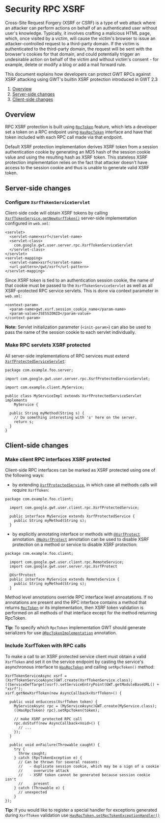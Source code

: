 Security RPC XSRF
===

Cross-Site Request Forgery (XSRF or CSRF) is a type of web attack where an
attacker can perform actions on behalf of an authenticated user without user's
knowledge.  Typically, it involves crafting a malicious HTML page, which, once
visited by a victim, will cause the victim's browser to issue an
attacker-controlled request to a third-party domain. If the victim is
authenticated to the third-party domain, the request will be sent with the
browser's cookies for that domain, and could potentially trigger an undesirable
action on behalf of the victim and without victim's consent - for example,
delete or modify a blog or add a mail forward rule.

This document explains how developers can protect GWT RPCs against XSRF
attacking using GWT's builtin XSRF protection introduced in GWT 2.3

1.  [Overview](#Overview)
2.  [Server-side changes](#ServerSide)
3.  [Client-side changes](#ClientSide)

## Overview<a id="Overview"></a>

RPC XSRF protection is built using [`RpcToken`](/javadoc/latest/com/google/gwt/user/client/rpc/RpcToken.html)
feature, which lets a developer set a token on a RPC endpoint using [
`HasRpcToken`](/javadoc/latest/com/google/gwt/user/client/rpc/HasRpcToken.html) interface and have that token included with each
RPC call made via that endpoint.

Default XSRF protection implementation derives XSRF token from a session
authentication cookie by generating an MD5 hash of the session cookie value and
using the resulting hash as XSRF token. This stateless XSRF protection
implementation relies on the fact that attacker doesn't have access to the
session cookie and thus is unable to generate valid XSRF token.

## Server-side changes<a id="ServerSide"></a>

### Configure `XsrfTokenServiceServlet`

Client-side code will obtain XSRF tokens by calling
[`XsrfTokenService.getNewXsrfToken()`](/javadoc/latest/com/google/gwt/user/client/rpc/XsrfTokenService.html) server-side implementation
configured in `web.xml`:

```
<servlet>
  <servlet-name>xsrf</servlet-name>
  <servlet-class>
    com.google.gwt.user.server.rpc.XsrfTokenServiceServlet
  </servlet-class>
</servlet>
<servlet-mapping>
  <servlet-name>xsrf</servlet-name>
  <url-pattern>/gwt/xsrf</url-pattern>
</servlet-mapping>
```

Since XSRF token is tied to an authentication session cookie, the name of that
cookie must be passed to the `XsrfTokenServiceServlet` as well as
all XSRF-protected RPC service servlets. This is done via context parameter in
`web.xml`:

```
<context-param>
  <param-name>gwt.xsrf.session_cookie_name</param-name>
  <param-value>JSESSIONID</param-value>
</context-param>
```

**Note:** Servlet initialization parameter
(`<init-param>`) can also be used to pass the name of the
session cookie to each servlet individually.

### Make RPC servlets XSRF protected

All server-side implementations of RPC services must extend [`XsrfProtectedServiceServlet`](/javadoc/latest/com/google/gwt/user/server/rpc/XsrfProtectedServiceServlet.html):

```
package com.example.foo.server;

import com.google.gwt.user.server.rpc.XsrfProtectedServiceServlet; 

import com.example.client.MyService;

public class MyServiceImpl extends XsrfProtectedServiceServlet implements
    MyService {

  public String myMethod(String s) {
    // Do something interesting with 's' here on the server.
    return s;
  }
}
```

## Client-side changes<a id="ClientSide"></a>

### Make client RPC interfaces XSRF protected

Client-side RPC interfaces can be marked as XSRF protected using one of the following ways:

*   by extending [`XsrfProtectedService`](/javadoc/latest/com/google/gwt/user/client/rpc/XsrfProtectedService.html), in which case all methods calls will
  require `XsrfToken`:

```
package com.example.foo.client;

  import com.google.gwt.user.client.rpc.XsrfProtectedService;

  public interface MyService extends XsrfProtectedService {
    public String myMethod(String s);
  }
```

*   by explicitly annotating interface or methods with [`@XsrfProtect`](/javadoc/latest/com/google/gwt/user/server/rpc/XsrfProtect.html) annotation. 
[`@NoXsrfProtect`](/javadoc/latest/com/google/gwt/user/server/rpc/NoXsrfProtect.html) annotation can be used to disable XSRF
protection on a method or service to disable XSRF protection:

```
package com.example.foo.client;

  import com.google.gwt.user.client.rpc.RemoteService;
  import com.google.gwt.user.server.rpc.XsrfProtect

  @XsrfProtect
  public interface MyService extends RemoteService {
    public String myMethod(String s);
  }
```

Method level annotations override RPC interface level annoatations. If no
  annotations are present and the RPC interface contains a method that returns
  [`RpcToken`](/javadoc/latest/com/google/gwt/user/client/rpc/RpcToken.html) or its implementation, then XSRF token validation is
  performed on all methods of that interface except for the method returning
  RpcToken.

**Tip:** To specify which `RpcToken` implementation GWT should generate serializers for use [`@RpcTokenImplementation`](/javadoc/latest/com/google/gwt/user/client/rpc/RpcToken.RpcTokenImplementation.html) annotation.

### Include XsrfToken with RPC calls

To make a call to an XSRF protected service client must obtain a valid
`XsrfToken` and set it on the service endpoint by casting the 
service's asynchronous interface to [`HasRpcToken`](/javadoc/latest/com/google/gwt/user/client/rpc/HasRpcToken.html) and calling `setRpcToken()` method:

```
XsrfTokenServiceAsync xsrf = (XsrfTokenServiceAsync)GWT.create(XsrfTokenService.class);
((ServiceDefTarget)xsrf).setServiceEntryPoint(GWT.getModuleBaseURL() + "xsrf");
xsrf.getNewXsrfToken(new AsyncCallback<XsrfToken>() {

  public void onSuccess(XsrfToken token) {
    MyServiceAsync rpc = (MyServiceAsync)GWT.create(MyService.class);
    ((HasRpcToken) rpc).setRpcToken(token);

    // make XSRF protected RPC call
    rpc.doStuff(new AsyncCallback<Void>() {
      // ...
    });
  }

  public void onFailure(Throwable caught) {
    try {
      throw caught;
    } catch (RpcTokenException e) {
      // Can be thrown for several reasons:
      //   - duplicate session cookie, which may be a sign of a cookie
      //     overwrite attack
      //   - XSRF token cannot be generated because session cookie isn't
      //     present
    } catch (Throwable e) {
      // unexpected
    }
});
```

**Tip:** If you would like to register a special handler for exceptions generated during
`XsrfToken` validation use [`HasRpcToken.setRpcTokenExceptionHandler()`](/javadoc/latest/com/google/gwt/user/client/rpc/HasRpcToken.html#setRpcTokenExceptionHandler-com.google.gwt.user.client.rpc.RpcTokenExceptionHandler-)
